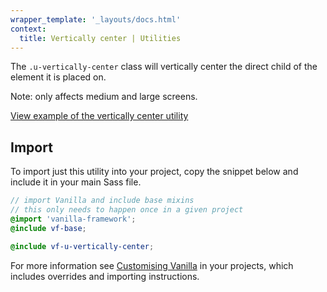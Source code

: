 ```yaml
---
wrapper_template: '_layouts/docs.html'
context:
  title: Vertically center | Utilities
---
```


The `.u-vertically-center` class will vertically center the direct child of the element it is placed on.

Note: only affects medium and large screens.

<div class="embedded-example"><a href="/docs/examples/utilities/vertically-center/" class="js-example">
View example of the vertically center utility
</a></div>

## Import

To import just this utility into your project, copy the snippet below and include it in your main Sass file.

```scss
// import Vanilla and include base mixins
// this only needs to happen once in a given project
@import 'vanilla-framework';
@include vf-base;

@include vf-u-vertically-center;
```

For more information see [Customising Vanilla](/docs/customising-vanilla/) in your projects, which includes overrides and importing instructions.
